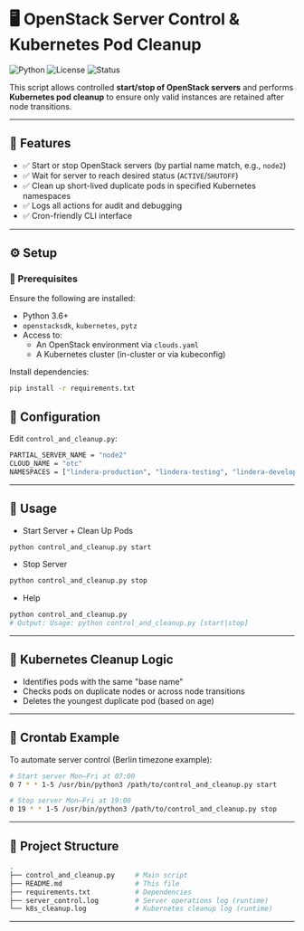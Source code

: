 # 🖥️ OpenStack Server Control & Kubernetes Pod Cleanup

![Python](https://img.shields.io/badge/python-3.6%2B-blue)
![License](https://img.shields.io/badge/license-MIT-green)
![Status](https://img.shields.io/badge/status-active-brightgreen)

This script allows controlled **start/stop of OpenStack servers** and performs **Kubernetes pod cleanup** to ensure only valid instances are retained after node transitions.

---

## 📌 Features

- ✅ Start or stop OpenStack servers (by partial name match, e.g., `node2`)
- ✅ Wait for server to reach desired status (`ACTIVE`/`SHUTOFF`)
- ✅ Clean up short-lived duplicate pods in specified Kubernetes namespaces
- ✅ Logs all actions for audit and debugging
- ✅ Cron-friendly CLI interface

---

## ⚙️ Setup

### 🔧 Prerequisites

Ensure the following are installed:

- Python 3.6+
- `openstacksdk`, `kubernetes`, `pytz`
- Access to:
  - An OpenStack environment via `clouds.yaml`
  - A Kubernetes cluster (in-cluster or via kubeconfig)

Install dependencies:

```bash
pip install -r requirements.txt
```

## 📝 Configuration
Edit `control_and_cleanup.py`:
```bash
PARTIAL_SERVER_NAME = "node2"
CLOUD_NAME = "otc"
NAMESPACES = ["lindera-production", "lindera-testing", "lindera-development"]
```
---
## 🚀 Usage
- Start Server + Clean Up Pods

```bash
python control_and_cleanup.py start
```

- Stop Server

```bash
python control_and_cleanup.py stop
```
- Help

```bash
python control_and_cleanup.py 
# Output: Usage: python control_and_cleanup.py [start|stop]
```
---
## 🧼 Kubernetes Cleanup Logic
- Identifies pods with the same "base name"
- Checks pods on duplicate nodes or across node transitions
- Deletes the youngest duplicate pod (based on age)
---

## 📝 Crontab Example
To automate server control (Berlin timezone example):
```bash
# Start server Mon–Fri at 07:00
0 7 * * 1-5 /usr/bin/python3 /path/to/control_and_cleanup.py start

# Stop server Mon–Fri at 19:00
0 19 * * 1-5 /usr/bin/python3 /path/to/control_and_cleanup.py stop

```
---
## 📂 Project Structure

```bash
.
├── control_and_cleanup.py     # Main script
├── README.md                  # This file
├── requirements.txt           # Dependencies
├── server_control.log         # Server operations log (runtime)
└── k8s_cleanup.log            # Kubernetes cleanup log (runtime)

```
---
